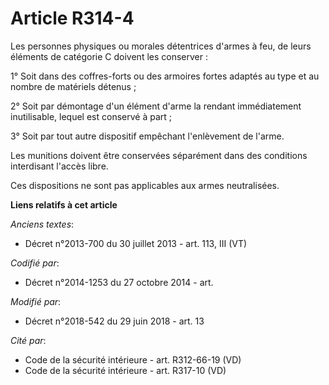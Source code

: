 # Article R314-4

Les personnes physiques ou morales détentrices d'armes à feu, de leurs éléments de catégorie C doivent les conserver :

1° Soit dans des coffres-forts ou des armoires fortes adaptés au type et au nombre de matériels détenus ;

2° Soit par démontage d'un élément d'arme la rendant immédiatement inutilisable, lequel est conservé à part ;

3° Soit par tout autre dispositif empêchant l'enlèvement de l'arme.

Les munitions doivent être conservées séparément dans des conditions interdisant l'accès libre.

Ces dispositions ne sont pas applicables aux armes neutralisées.

**Liens relatifs à cet article**

_Anciens textes_:

  - Décret n°2013-700 du 30 juillet 2013 - art. 113, III (VT)

_Codifié par_:

  - Décret n°2014-1253 du 27 octobre 2014 - art.

_Modifié par_:

  - Décret n°2018-542 du 29 juin 2018 - art. 13

_Cité par_:

  - Code de la sécurité intérieure - art. R312-66-19 (VD)
  - Code de la sécurité intérieure - art. R317-10 (VD)
